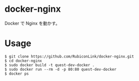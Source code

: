 # docker-nginx

Docker で Nginx を動かす。

# Usage

```
$ git clone https://github.com/RubiconLink/docker-nginx.git
$ cd docker-nginx
$ sudo docker build -t quest-dev-docker .
$ sudo docker run --rm -d -p 80:80 quest-dev-docker
$ docker ps
```
